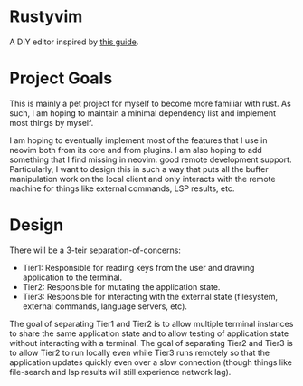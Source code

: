 # Rustyvim

A DIY editor inspired by [this guide](https://viewsourcecode.org/snaptoken/kilo/).

# Project Goals

This is mainly a pet project for myself to become more familiar with rust. As
such, I am hoping to maintain a minimal dependency list and implement most
things by myself.

I am hoping to eventually implement most of the features that I use in neovim
both from its core and from plugins. I am also hoping to add something that
I find missing in neovim: good remote development support. Particularly, I want
to design this in such a way that puts all the buffer manipulation work on the
local client and only interacts with the remote machine for things like
external commands, LSP results, etc.

# Design

There will be a 3-teir separation-of-concerns:
- Tier1: Responsible for reading keys from the user and drawing application to the terminal.
- Tier2: Responsible for mutating the application state.
- Tier3: Responsible for interacting with the external state (filesystem, external commands, language servers, etc).

The goal of separating Tier1 and Tier2 is to allow multiple terminal instances
to share the same application state and to allow testing of application state
without interacting with a terminal. The goal of separating Tier2 and Tier3 is
to allow Tier2 to run locally even while Tier3 runs remotely so that the
application updates quickly even over a slow connection (though things like
file-search and lsp results will still experience network lag).
